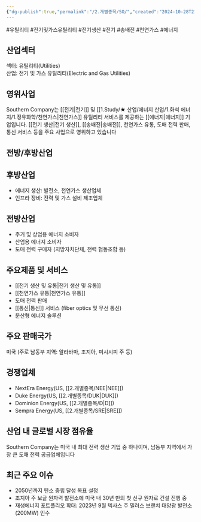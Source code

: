 ```yaml
---
{"dg-publish":true,"permalink":"/2.개별종목/SO/","created":"2024-10-28T21:16:20.059+09:00","updated":"2025-06-03T20:06:01.255+09:00"}
---
```


#유틸리티 #전기및가스유틸리티 #전기생산 #전기 #송배전 #천연가스 #에너지 

## 산업섹터

섹터: 유틸리티(Utilities)  
산업: 전기 및 가스 유틸리티(Electric and Gas Utilities)

## 영위사업

Southern Company는 [[전기\|전기]] 및 [[1.Study/★ 산업/에너지 산업/1.화석 에너지/1.정유화학/천연가스\|천연가스]] 유틸리티 서비스를 제공하는 [[에너지\|에너지]] 기업입니다. [[전기 생산\|전기 생산]], [[송배전\|송배전]], 천연가스 유통, 도매 전력 판매, 통신 서비스 등을 주요 사업으로 영위하고 있습니다

## 전방/후방산업

## 후방산업

- 에너지 생산: 발전소, 천연가스 생산업체
- 인프라 장비: 전력 및 가스 설비 제조업체

## 전방산업

- 주거 및 상업용 에너지 소비자
- 산업용 에너지 소비자
- 도매 전력 구매자 (지방자치단체, 전력 협동조합 등)

## 주요제품 및 서비스

- [[전기 생산 및 유통\|전기 생산 및 유통]]
- [[천연가스 유통\|천연가스 유통]]
- 도매 전력 판매
- [[통신\|통신]] 서비스 (fiber optics 및 무선 통신)
- 분산형 에너지 솔루션

## 주요 판매국가

미국 (주로 남동부 지역: 알라바마, 조지아, 미시시피 주 등)

## 경쟁업체

- NextEra Energy(US, [[2.개별종목/NEE\|NEE]])
- Duke Energy(US, [[2.개별종목/DUK\|DUK]])
- Dominion Energy(US, [[2.개별종목/D\|D]])
- Sempra Energy(US, [[2.개별종목/SRE\|SRE]])

## 산업 내 글로벌 시장 점유율

Southern Company는 미국 내 최대 전력 생산 기업 중 하나이며, 남동부 지역에서 가장 큰 도매 전력 공급업체입니다


## 최근 주요 이슈

- 2050년까지 탄소 중립 달성 목표 설정
- 조지아 주 보글 원자력 발전소에 미국 내 30년 만의 첫 신규 원자로 건설 진행 중
- 재생에너지 포트폴리오 확대: 2023년 9월 텍사스 주 밀러스 브랜치 태양광 발전소(200MW) 인수